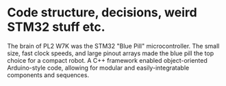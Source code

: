 Code structure, decisions, weird STM32 stuff etc.
=== 

The brain of PL2 W7K was the STM32 "Blue Pill" microcontroller. The small size, fast clock speeds, and large pinout arrays made the blue pill the top choice for a compact robot. A C++ framework enabled object-oriented Arduino-style code, allowing for modular and easily-integratable components and sequences.
